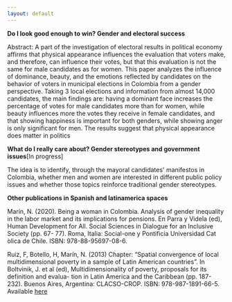 ```yaml
---
layout: default
---
```


**Do I look good enough to win? Gender and electoral success**

Abstract: A part of the investigation of electoral results in political economy affirms that physical appearance influences the evaluation that voters make, and therefore, can influence their votes, but that this evaluation is not the same for male candidates as for women. This paper analyzes the influence of dominance, beauty, and the emotions reflected by candidates on the behavior of voters in municipal elections in Colombia from a gender perspective. Taking 3 local elections and information from almost 14,000 candidates, the main findings are: having a dominant face increases the percentage of votes for male candidates more than for women, while beauty influences more the votes they receive in female candidates, and that showing happiness is important for both genders, while showing anger is only significant for men. The results suggest that physical appearance does matter in politics


**What do I really care about? Gender stereotypes and government issues**[In progress]

The idea is to identify, through the mayoral candidates' manifestos in Colombia, whether men and women are interested in different public policy issues and whether those topics reinforce traditional gender stereotypes.


**Other publications in Spanish and latinamerica spaces**

Marín, N. (2020). Being a woman in Colombia. Analysis of gender inequality in the labor market and its implications for pensions. En Parra y Videla (ed), Human Development for All. Social Sciences in Dialogue for an Inclusive Society (pp. 67- 77). Roma, Italia: Social-one y Pontificia Universidad Cat ́olica de Chile. ISBN: 978-88-95697-08-6. 


Ruiz, F, Botello, H, Marín, N. (2013) Chapter: “Spatial convergence of local multidimensional poverty in a sample of Latin American countries”. In Boltvinik, J. et al (ed), Multidimensionality of poverty, proposals for its definition and evalua- tion in Latin America and the Caribbean (pp. 187-232). Buenos Aires, Argentina: CLACSO-CROP. ISBN: 978-987-1891-66-5. Available [here](http://www.clacso.org.ar/clacso/novedades_editoriales/libros_clacso/buscar_libro_detalle.php?id_libro=780&amp;amp%3Bcampo=titulo&amp;amp%3Btexto=multidimensionalidad%20de%20la%20pobreza)



